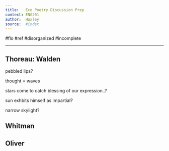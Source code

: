 ```yaml
---
title:   Eco Poetry Discussion Prep
context: ENG201
author:  Huxley
source:  #index
---
```


#flo #ref #disorganized #incomplete

---




## Thoreau: Walden

pebbled lips?

thought = waves

stars come to catch blessing of our expression..?

sun exhbits himself as impartial? 

narrow skylight?




## Whitman


## Oliver






























